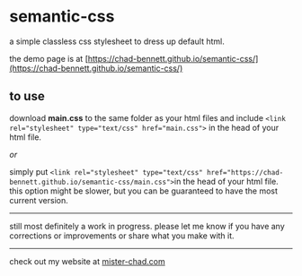 # semantic-css

a simple classless css stylesheet to dress up default html. 

the demo page is at [https://chad-bennett.github.io/semantic-css/](https://chad-bennett.github.io/semantic-css/)

## to use

download **main.css** to the same folder as your html files and include `<link rel="stylesheet" type="text/css" href="main.css">` in the head of your html file. 

_or_ 

simply put `<link rel="stylesheet" type="text/css" href="https://chad-bennett.github.io/semantic-css/main.css">`in the head of your html file. this option might be slower, but you can be guaranteed to have the most current version. 

---

still most definitely a work in progress. please let me know if you have any corrections or improvements or share what you make with it. 

---

check out my website at [mister-chad.com](https://mister-chad.com)
